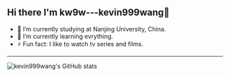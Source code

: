 ## Hi there I'm kw9w---kevin999wang👋

- 🔭 I’m currently studying at Nanjing University, China.
- 🌱 I’m currently learning evrything.
- ⚡ Fun fact: I like to watch tv series and films.

---
![kevin999wang's GitHub stats](https://github-readme-stats-kevin999wang.vercel.app/api?username=kevin999wang&show_icons=true&count_private=true)
